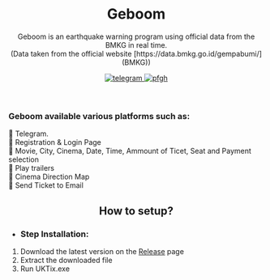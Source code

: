 <h1 align="center">Geboom</h1>

<div align="center">
	<p>
		Geboom is an earthquake warning program using official data from the BMKG in real time.<br>
		(Data taken from the official website [https://data.bmkg.go.id/gempabumi/](BMKG))
	</p>
	<a href="https://t.me/ItsMeAsada">
        	<img src="https://img.shields.io/badge/Chat-Telegram-blue" alt="telegram">
    	</a>
	<a href="https://github.com/Asadaaaaa">
        	<img src="https://img.shields.io/badge/Profile-Github-lightgrey" alt="pfgh">
	</a>
</div>
    <br><br>
    <h3>Geboom available various platforms such as:</h3>
    🔹 Telegram.
    <br>
    🔹 Registration & Login Page
    <br>
    🔹 Movie, City, Cinema, Date, Time, Ammount of Ticet, Seat and Payment selection
    <br>
    🔹 Play trailers 
    <br>
    🔹 Cinema Direction Map
    <br>
    🔹 Send Ticket to Email
    <br>

<div align="center">
	<h2>How to setup?</h2>
</div>

 - <h3>Step Installation:</h3>
 1. Download the latest version on the [Release](https://github.com/Asadaaaaa/UKTix/releases/tag/v3.1) page
 2. Extract the downloaded file
 3. Run UKTix.exe
